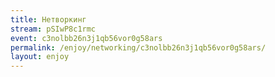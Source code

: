 ```yaml
---
title: Нетворкинг
stream: pSIwP8c1rmc
event: c3nolbb26n3j1qb56vor0g58ars
permalink: /enjoy/networking/c3nolbb26n3j1qb56vor0g58ars/
layout: enjoy
---
```

